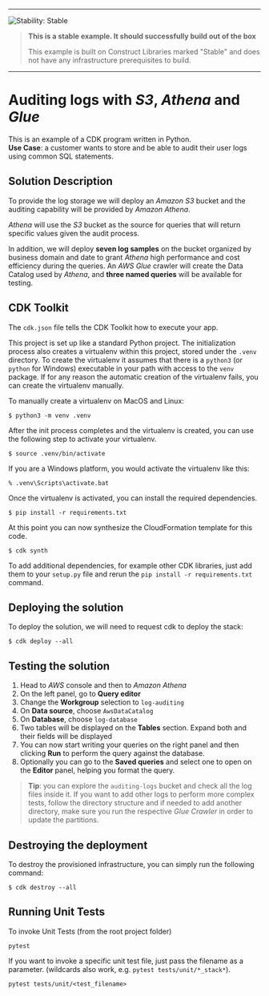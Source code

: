 <!--BEGIN STABILITY BANNER-->
---

![Stability: Stable](https://img.shields.io/badge/stability-Stable-success.svg?style=for-the-badge)

> **This is a stable example. It should successfully build out of the box**
>
> This example is built on Construct Libraries marked "Stable" and does not have any infrastructure prerequisites to
> build.

---
<!--END STABILITY BANNER-->

# Auditing logs with _S3_, _Athena_ and _Glue_

This is an example of a CDK program written in Python.\
**Use Case**: a customer wants to store and be able to audit their user logs using common SQL statements.

## Solution Description

To provide the log storage we will deploy an _Amazon S3_ bucket and the auditing capability will be provided by _Amazon
Athena_.

_Athena_ will use the _S3_ bucket as the source for queries that will return specific values given the audit process.

In addition, we will deploy **seven log samples** on the bucket organized by business domain and date to grant _Athena_
high performance and cost efficiency during the queries. An _AWS Glue_ crawler will create the Data Catalog used by
_Athena_, and **three named queries** will be available for testing.

## CDK Toolkit

The `cdk.json` file tells the CDK Toolkit how to execute your app.

This project is set up like a standard Python project.  The initialization
process also creates a virtualenv within this project, stored under the `.venv`
directory.  To create the virtualenv it assumes that there is a `python3`
(or `python` for Windows) executable in your path with access to the `venv`
package. If for any reason the automatic creation of the virtualenv fails,
you can create the virtualenv manually.

To manually create a virtualenv on MacOS and Linux:

```
$ python3 -m venv .venv
```

After the init process completes and the virtualenv is created, you can use the following
step to activate your virtualenv.

```
$ source .venv/bin/activate
```

If you are a Windows platform, you would activate the virtualenv like this:

```
% .venv\Scripts\activate.bat
```

Once the virtualenv is activated, you can install the required dependencies.

```
$ pip install -r requirements.txt
```

At this point you can now synthesize the CloudFormation template for this code.

```
$ cdk synth
```

To add additional dependencies, for example other CDK libraries, just add
them to your `setup.py` file and rerun the `pip install -r requirements.txt`
command.


## Deploying the solution

To deploy the solution, we will need to request cdk to deploy the stack:

```shell
$ cdk deploy --all
```

## Testing the solution

1. Head to _AWS_ console and then to _Amazon Athena_
2. On the left panel, go to **Query editor**
3. Change the **Workgroup** selection to `log-auditing`
4. On **Data source**, choose `AwsDataCatalog`
5. On **Database**, choose `log-database`
6. Two tables will be displayed on the **Tables** section. Expand both and their fields will be displayed
7. You can now start writing your queries on the right panel and then clicking **Run** to perform the query against the
   database.
8. Optionally you can go to the **Saved queries** and select one to open on the **Editor** panel, helping you format the
   query.

> **Tip**: you can explore the `auditing-logs` bucket and check all the log files inside it. If you want to add other
> logs to perform more complex tests, follow the directory structure and if needed to add another directory, make sure
> you run the respective _Glue Crawler_ in order to update the partitions.


## Destroying the deployment

To destroy the provisioned infrastructure, you can simply run the following command:

```shell
$ cdk destroy --all
```

## Running Unit Tests
To invoke Unit Tests (from the root project folder)
```
pytest
```

If you want to invoke a specific unit test file, just pass the filename as a parameter. (wildcards also work, e.g. `pytest tests/unit/*_stack*`).
```
pytest tests/unit/<test_filename>
```

